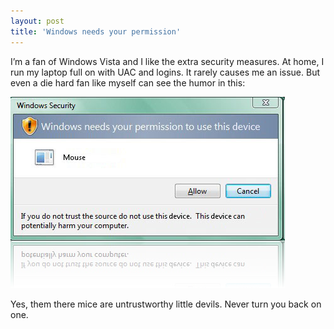 ```yaml
---
layout: post  
title: 'Windows needs your permission'
---
```

I’m a fan of Windows Vista and I like the extra security measures. At home, I run my laptop full on with UAC and logins. It rarely causes me an issue. But even a die hard fan like myself can see the humor in this:

![image](/cdn/images/blog/Windowsneedsyourpermission_ED6E/image_thumb.png)

Yes, them there mice are untrustworthy little devils. Never turn you back on one.
